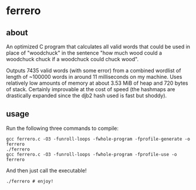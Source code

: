 # ferrero

## about
An optimized C program that calculates all valid words that could be used in place of "woodchuck" in the sentence "how much wood could a woodchuck chuck if a woodchuck could chuck wood". 

Outputs 7435 valid words (with some error) from a combined wordlist of length of ~100000 words in around 11 milliseconds on my machine. Uses relatively low amounts of memory at about 3.53 MiB of heap and 720 bytes of stack. Certainly improvable at the cost of speed (the hashmaps are drastically expanded since the djb2 hash used is fast but shoddy).

## usage
Run the following three commands to compile:
```
gcc ferrero.c -O3 -funroll-loops -fwhole-program -fprofile-generate -o ferrero
./ferrero
gcc ferrero.c -O3 -funroll-loops -fwhole-program -fprofile-use -o ferrero
```

And then just call the executable!
```
./ferrero # enjoy!
```
